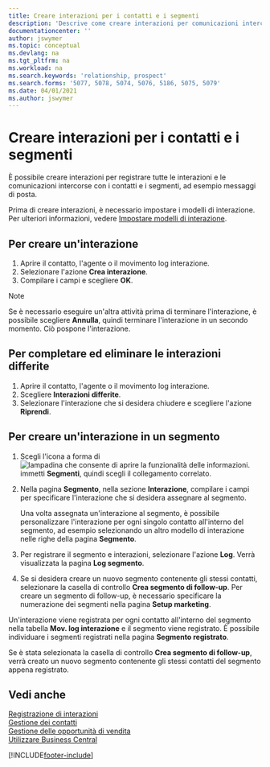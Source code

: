```yaml
---
title: Creare interazioni per i contatti e i segmenti
description: 'Descrive come creare interazioni per comunicazioni intercorse con i contatti e i segmenti in Business Central, ad esempio messaggi di posta diretta.'
documentationcenter: ''
author: jswymer
ms.topic: conceptual
ms.devlang: na
ms.tgt_pltfrm: na
ms.workload: na
ms.search.keywords: 'relationship, prospect'
ms.search.forms: '5077, 5078, 5074, 5076, 5186, 5075, 5079'
ms.date: 04/01/2021
ms.author: jswymer
---
```

# <a name="create-interactions-on-contacts-and-segments"></a><a name="create-interactions-on-contacts-and-segments"></a><a name="create-interactions-on-contacts-and-segments"></a>Creare interazioni per i contatti e i segmenti
È possibile creare interazioni per registrare tutte le interazioni e le comunicazioni intercorse con i contatti e i segmenti, ad esempio messaggi di posta.

Prima di creare interazioni, è necessario impostare i modelli di interazione. Per ulteriori informazioni, vedere [Impostare modelli di interazione](marketing-interactions.md).

## <a name="to-create-an-interaction"></a><a name="to-create-an-interaction"></a><a name="to-create-an-interaction"></a>Per creare un'interazione
1. Aprire il contatto, l'agente o il movimento log interazione.
2. Selezionare l'azione **Crea interazione**.
3. Compilare i campi e scegliere **OK**.

> [!NOTE]  
>   Se è necessario eseguire un'altra attività prima di terminare l'interazione, è possibile scegliere **Annulla**, quindi terminare l'interazione in un secondo momento. Ciò pospone l'interazione.

## <a name="to-finish-and-delete-postponed-interactions"></a><a name="to-finish-and-delete-postponed-interactions"></a><a name="to-finish-and-delete-postponed-interactions"></a>Per completare ed eliminare le interazioni differite
1. Aprire il contatto, l'agente o il movimento log interazione.
2. Scegliere **Interazioni differite**.
3. Selezionare l'interazione che si desidera chiudere e scegliere l'azione **Riprendi**.

## <a name="to-create-an-interaction-on-a-segment"></a><a name="to-create-an-interaction-on-a-segment"></a><a name="to-create-an-interaction-on-a-segment"></a>Per creare un'interazione in un segmento
1. Scegli l'icona a forma di ![lampadina che consente di aprire la funzionalità delle informazioni.](media/ui-search/search_small.png "Dimmi cosa vuoi fare") immetti **Segmenti**, quindi scegli il collegamento correlato.
2. Nella pagina **Segmento**, nella sezione **Interazione**, compilare i campi per specificare l'interazione che si desidera assegnare al segmento.

    Una volta assegnata un'interazione al segmento, è possibile personalizzare l'interazione per ogni singolo contatto all'interno del segmento, ad esempio selezionando un altro modello di interazione nelle righe della pagina **Segmento**.  
3. Per registrare il segmento e interazioni, selezionare l'azione **Log**. Verrà visualizzata la pagina **Log segmento**.
4. Se si desidera creare un nuovo segmento contenente gli stessi contatti, selezionare la casella di controllo **Crea segmento di follow-up**. Per creare un segmento di follow-up, è necessario specificare la numerazione dei segmenti nella pagina **Setup marketing**.

Un'interazione viene registrata per ogni contatto all'interno del segmento nella tabella **Mov. log interazione** e il segmento viene registrato. È possibile individuare i segmenti registrati nella pagina **Segmento registrato**.

Se è stata selezionata la casella di controllo **Crea segmento di follow-up**, verrà creato un nuovo segmento contenente gli stessi contatti del segmento appena registrato.

## <a name="see-also"></a><a name="see-also"></a><a name="see-also"></a>Vedi anche
[Registrazione di interazioni](marketing-interactions.md)  
[Gestione dei contatti](marketing-contacts.md)  
[Gestione delle opportunità di vendita](marketing-manage-sales-opportunities.md)  
[Utilizzare Business Central](ui-work-product.md)


[!INCLUDE[footer-include](includes/footer-banner.md)]
